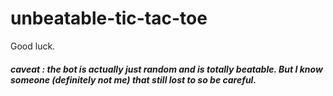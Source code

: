 # unbeatable-tic-tac-toe
Good luck.



##### caveat : the bot is actually just random and is totally beatable. But I know someone (definitely not me) that still lost to so be careful.
